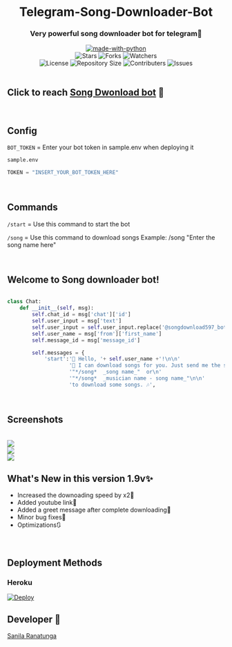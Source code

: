 <h1 align="center"> Telegram-Song-Downloader-Bot</h1>
<h3 align="center">Very powerful song downloader bot for telegram📶</h3>
<p align="center">
<a href="https://python.org"><img src="http://forthebadge.com/images/badges/made-with-python.svg" alt="made-with-python"></a>
<br>
  <img src="https://img.shields.io/github/stars/sanila2007/Telegram-Song-Downloader-Bot?style=for-the-badge" alt="Stars">
  <img src="https://img.shields.io/github/forks/sanila2007/Telegram-Song-Downloader-Bot?style=for-the-badge" alt="Forks">
  <img src="https://img.shields.io/github/watchers/sanila2007/Telegram-Song-Downloader-Bot?style=for-the-badge" alt="Watchers">
<br>
  <img src="https://img.shields.io/github/license/sanila2007/Telegram-Song-Downloader-Bot?style=for-the-badge" alt="License">
  <img src="https://img.shields.io/github/repo-size/sanila2007/Telegram-Song-Downloader-Bot?style=for-the-badge" alt="Repository Size">
  <img src="https://img.shields.io/github/contributors/sanila2007/Telegram-Song-Downloader-Bot?style=for-the-badge" alt="Contributers">
  <img src="https://img.shields.io/github/issues/github/sanila2007/Telegram-Song-Downloader-Bot?style=for-the-badge" alt="Issues">
<br>
<br>
</p>

## Click to reach <a href="https://t.me/songdownload597_bot">Song Dwonload bot</a> 💫

<br>

## Config

`BOT_TOKEN` = Enter your bot token in sample.env when deploying it

```python
sample.env

TOKEN = "INSERT_YOUR_BOT_TOKEN_HERE"
```
<br>

## Commands


`/start` = Use this command to start the bot

`/song` = Use this command to download songs
               Example: /song "Enter the song name here"


<br>

## Welcome to Song downloader bot!

```python

class Chat:
    def __init__(self, msg):
        self.chat_id = msg['chat']['id']
        self.user_input = msg['text']
        self.user_input = self.user_input.replace('@songdownload597_bot', '')
        self.user_name = msg['from']['first_name']
        self.message_id = msg['message_id']

        self.messages = {
            'start':'🤖 Hello, '+ self.user_name +'!\n\n'
                    '📩 I can download songs for you. Just send me the song name in below format:\n\n'
                    '"*/song*  _song name_"  or\n'
                    '"*/song*  _musician name - song name_"\n\n'
                    'to download some songs. 🎶',

```

<br>

## Screenshots
<br>
<img src="Screenshot (20).png">
<br>
<img src="Screenshot (18).png">
<br>
<img src="Screenshot (19).png">

## What's New in this version 1.9v✨
 - Increased the downoading speed by x2🚅
 - Added youtube link🔗
 - Added a greet message after complete downloading📩
 - Minor bug fixes🔎
 - Optimizations🔃

<br>

## Deployment Methods

### Heroku

[![Deploy](https://www.herokucdn.com/deploy/button.svg)](https://heroku.com/deploy?template=https://github.com/XRoiDX/musicgram)

## Developer 🤗

[Sanila Ranatunga](https://github.com/sanila2007)
